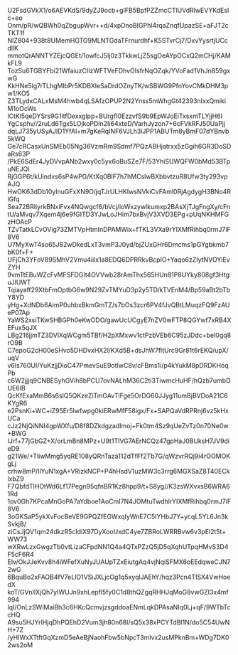 U2FsdGVkX1/o6AEVKdS/9dyZJ9ocb+gIFB5BpfPZZmcCTlUVdRlwEVYKdEslc+eo
Onm/pR/wQBWh0qZbgupWvr++d/4xpDnoBIGPhl4rqaZnqfUpazSE+aFJT2cTKT1f
NlZ804+938t8UMemHGTG9MLNTGdaTFrnurdhf+K5STvrCj7/DxvYysrtjUCcdllK
mmotQrANNTYZEjcQGEt/1owfcJ5Ij0z3TkkwLjZ5sgOeAYpOCxQ2mCHj/KAMkFL9
TozSu6TGBYFbi21WfaiuzCIIzWFTVeFDhvOIsfrNqOZqk/YVoFad1VhJn859gxwG
KkHNe5lg7rTLhgMlbPr5KDBXleSaDrdOZnyTK/wSBWG9PfnYovCMkDHM3pw1/KO5
Z3TLydxCALxMsM4hwb4qLSAfzOPUP2N2Ynss5mWhgGt42393nIxxQmikiM1oOcWs
lCtKl5qeDYSrs9G1itfDexxglpp+BUrgfI0EzzvfS9b9EpWJoEiTxsxmTLYjjH6I
YgCsphv//2ruLd6Tgx5LOjkoPDln2Ii64xteD/VarhJyzon7+6cFVkRFJ50UaPjj
dqLJ735yUSyAJID1YfAl+m7gKeRqINF6VJLh3lJPP1ABUTm8yBmF07dYBnvb5kWQ
Ge7cRCasxUnSMEb05Ng36VzmRm9Sdmf7PQzABHjatrxx5zGgih6GR3DoSDaRs63P
/PkE6SdEr4JyDVvpANb2wxy0c5yx6oBuSZe7F/53YhiSUWQFW0bMd53BTpuNEJQl
RjGGP6t/kUindxs6sP4wPG/KtXq0BIF7h7hMCslwBXbbvtzuR8Ufw3ty293vpAJQ
HwOK63dDb10ylnuGFxXN9O/jqTJrULHKIwsNVkiCvFAml0RjAgdygH3BNo4RlGfq
Sea72BRliyrkBNxiFvx4NQwgcf6/bVcj/ioWxzywlkumxp2BAsXjTJgFngXy/cFn
tU/aMvqv7Xqem4j6e9fGITD3YJwLoJHim7bxBvjV3XVD3EPg+pUqNKHMFGzHOAcP
TZvTatkLCvOVig73ZMTVpHtmInDPAMWix+fTKL3VXa9rYIXMfRihbq0rmJ7iF8V6
U7MyXwT4so65J82wDkedLxT3vmP3J0yd/bjZUxGHr6Dmcms1pGYgbkmb7bK0f+F+
UFjCh3YFoV89SMhV2Vmu4iilx1a8EDQ6DPRRkvBcpIO+Yaqo6zZIytNVOYlEvZYH
9vmTtEBuWZcFvMFSFDGIt4OVVwb28rAmThx565HUn81P8UYky808gf3HtguJlUWT
Tqiayaff29XtbFmOptbG6w9N29ZvTMYuD3p2y5TD/kTVEnM4/Bp59aBt2bTbY8YD
yHg+XdNDb6AimP0uhbxBkmGmTZ/s7bOs3zcr6PV4fJvQBtLMuqzFQ9FzAUeP07Ap
YaWS2xsiTKwSHBGPh0eKwODO/gawUcUCgyE7nZV0wFTP8QGYwf7xRB4XEFux5qJX
LBg216jjmTZ3DVlXqWCgm5TBf/H2pXMxwv1ctPzbVEb6C95zJDdc+beI0gq8rO9B
C7epoG2cH00eSHvo5DHDvxHX2l/KXd5B+dsJhW7fltUrc9Gr81t6rEKQ/upX/uqV
v6ls760UI/YuKzjjDioC47PmevSuE9otIwC8v/cFBms1i/p4kYukM8pDRDKHoqPb
c6W2jjjq9CNBESyhGVih8bPCU7ovNALhM36C2ti3TiwmcHuHF/hQzb7umbDUE6lB
QcKfExaMmB6s6slQ5QKzeZiTmGAvTlFge5OrDG60JJyg11umBjBVDoA21C6KYgR6
e2PsnKi+WC+iZ95Er5Iwfwpg0kiERwMfF58igx/Fx+SAPQaVdRPRnj6vz5kHxUCa
cJz2NjQiNNI4gpWXfu/D8f8DZkdgzadImoj+Fk0tm4Sz9qUeZvTz0n70Ne0w+BWG
IJrf+77jGbGZ+X/orLmBn8MPz+U9t1TIVG7AErNCQz47gpHaJ0BUksH7JV9dieD9
g21We/+TliwMmg5yqRE108yQRnTaza112dTfFf2Tb7G/qWzvrRQj9i4rOOMOKgLj
crhw8mP/IlYuN1xgA+VRizkNCP+P4hHsdV1uzMW3c3rrg6MGXSaZ8T40ECklxbZ9
F7QbfdTlHOtWd6Lf17Pegn95qfnBR1Kz8hpp9/t+S8yg//K3zsWXvxsB6WRA61Rd
1ov0Gh7KPcaMnGoPA7aYdboe1AoCmI7N4JOMtuTwdhlrYIXMfRihbq0rmJ7iF8V6
3oGKSaP5ykXvFocBeVE9GPQZfEGWxqIyWnE7C5IYHbJ7Y+ycqL5YL6Jn3kSvkjB/
ziCsJjQV1qm24dkzR5cIdiX97DyXooUxdC4ye7ZBRoLWRRBvw6v3pEl2t5t+WW73
wXRwLzxGwgzTb0vtLizaCFpdNN1Q4a4QTxPZzQ5jD5qXqhUTpqHMvS3D4F5cF6R4
EIv/OkJJeKvv8h4iWFefXuNyJUAUpTZxEiutgAq4vjNqiSFMX6oEEdqweCJN72wG
6BquBo2xFAOB4fV7eLlO1VSiJXLjcOg1q5xyqlJAEhY/hqz3Pcn4TISX4VwHoedX
koT/GVnIIXjQh7yIWUJn9xhLepfl5fy0C1d8thQZgqRHHJqMoG8vwGZI3x4mf994
lqI/OnLzSWiMaiBh3c6HKcQcmvjzsgddoaENmLqkDPAsaNIq0Lj+qF/9WTbTccHQ
A9su5HJYrIHjqDhPQEhD2Vum3jh80n68l/sQ5x38xPCYTdBl1N/do5C54UwNH+7Z
/yHIWxXTtftGqXzmD5eAeBjNaohFbw5bNpcT3mlvx2usMPknBm+WDg7DK02ws2oM
